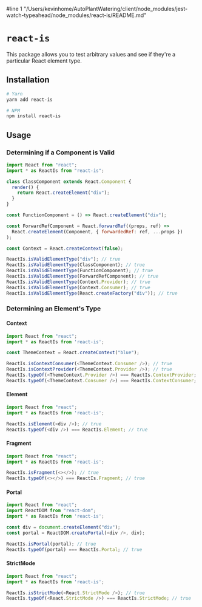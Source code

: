 #line 1 "/Users/kevinhome/AutoPlantWatering/client/node_modules/jest-watch-typeahead/node_modules/react-is/README.md"
# `react-is`

This package allows you to test arbitrary values and see if they're a particular React element type.

## Installation

```sh
# Yarn
yarn add react-is

# NPM
npm install react-is
```

## Usage

### Determining if a Component is Valid

```js
import React from "react";
import * as ReactIs from "react-is";

class ClassComponent extends React.Component {
  render() {
    return React.createElement("div");
  }
}

const FunctionComponent = () => React.createElement("div");

const ForwardRefComponent = React.forwardRef((props, ref) =>
  React.createElement(Component, { forwardedRef: ref, ...props })
);

const Context = React.createContext(false);

ReactIs.isValidElementType("div"); // true
ReactIs.isValidElementType(ClassComponent); // true
ReactIs.isValidElementType(FunctionComponent); // true
ReactIs.isValidElementType(ForwardRefComponent); // true
ReactIs.isValidElementType(Context.Provider); // true
ReactIs.isValidElementType(Context.Consumer); // true
ReactIs.isValidElementType(React.createFactory("div")); // true
```

### Determining an Element's Type

#### Context

```js
import React from "react";
import * as ReactIs from 'react-is';

const ThemeContext = React.createContext("blue");

ReactIs.isContextConsumer(<ThemeContext.Consumer />); // true
ReactIs.isContextProvider(<ThemeContext.Provider />); // true
ReactIs.typeOf(<ThemeContext.Provider />) === ReactIs.ContextProvider; // true
ReactIs.typeOf(<ThemeContext.Consumer />) === ReactIs.ContextConsumer; // true
```

#### Element

```js
import React from "react";
import * as ReactIs from 'react-is';

ReactIs.isElement(<div />); // true
ReactIs.typeOf(<div />) === ReactIs.Element; // true
```

#### Fragment

```js
import React from "react";
import * as ReactIs from 'react-is';

ReactIs.isFragment(<></>); // true
ReactIs.typeOf(<></>) === ReactIs.Fragment; // true
```

#### Portal

```js
import React from "react";
import ReactDOM from "react-dom";
import * as ReactIs from 'react-is';

const div = document.createElement("div");
const portal = ReactDOM.createPortal(<div />, div);

ReactIs.isPortal(portal); // true
ReactIs.typeOf(portal) === ReactIs.Portal; // true
```

#### StrictMode

```js
import React from "react";
import * as ReactIs from 'react-is';

ReactIs.isStrictMode(<React.StrictMode />); // true
ReactIs.typeOf(<React.StrictMode />) === ReactIs.StrictMode; // true
```

